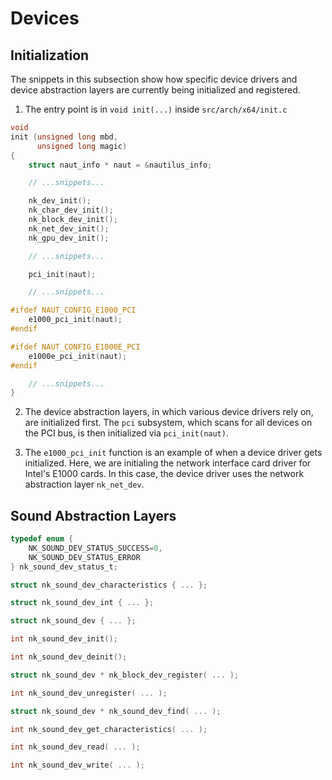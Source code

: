 # Devices

## Initialization

The snippets in this subsection show how specific device drivers and device abstraction layers are currently being initialized and registered.

1. The entry point is in `void init(...)` inside `src/arch/x64/init.c`

```c
void
init (unsigned long mbd,
      unsigned long magic)
{
    struct naut_info * naut = &nautilus_info;

    // ...snippets...

    nk_dev_init();
    nk_char_dev_init();
    nk_block_dev_init();
    nk_net_dev_init();
    nk_gpu_dev_init();

    // ...snippets...

    pci_init(naut);

    // ...snippets...

#ifdef NAUT_CONFIG_E1000_PCI
    e1000_pci_init(naut);
#endif

#ifdef NAUT_CONFIG_E1000E_PCI
    e1000e_pci_init(naut);
#endif

    // ...snippets...
}
```

2. The device abstraction layers, in which various device drivers rely on, are initialized first. The `pci` subsystem, which scans for all devices on the PCI bus, is then initialized via `pci_init(naut)`.

3. The `e1000_pci_init` function is an example of when a device driver gets initialized. Here, we are initialing the network interface card driver for Intel's E1000 cards. In this case, the device driver uses the network abstraction layer `nk_net_dev`.

## Sound Abstraction Layers

```c
typedef enum {
    NK_SOUND_DEV_STATUS_SUCCESS=0,
    NK_SOUND_DEV_STATUS_ERROR
} nk_sound_dev_status_t;
```

```c
struct nk_sound_dev_characteristics { ... };
```

```c
struct nk_sound_dev_int { ... };
```

```c
struct nk_sound_dev { ... };
```

```c
int nk_sound_dev_init();
```

```c
int nk_sound_dev_deinit();
```

```c
struct nk_sound_dev * nk_block_dev_register( ... );
```

```c
int nk_sound_dev_unregister( ... );
```

```c
struct nk_sound_dev * nk_sound_dev_find( ... );
```

```c
int nk_sound_dev_get_characteristics( ... );
```

```c
int nk_sound_dev_read( ... );
```

```c
int nk_sound_dev_write( ... );
```
